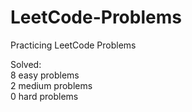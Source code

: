 # LeetCode-Problems
Practicing LeetCode Problems

Solved:<br/>
8 easy problems<br/>
2 medium problems<br/>
0 hard problems
